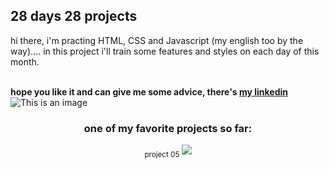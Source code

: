 ## 28 days 28 projects


hi there, i'm practing HTML, CSS and Javascript (my english too by the way).... in this project i'll train some features and styles on each day of this month.
<br></br>

**hope you like it and can give me some advice,  there's  [my linkedin](https://www.linkedin.com/in/sarawwx/)** 
![This is an image](https://i.imgur.com/o2HQhrj.gif)

<h3 align="center"> one of my favorite projects so far: </h3>
<p align="center"> 
    <sub> project 05 </sub>
    <img src= "https://i.imgur.com/pKZYioT.gif" />
</p>
